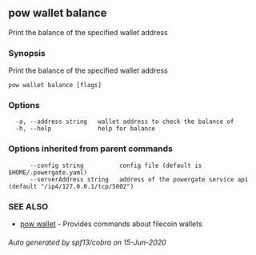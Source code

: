 ## pow wallet balance

Print the balance of the specified wallet address

### Synopsis

Print the balance of the specified wallet address

```
pow wallet balance [flags]
```

### Options

```
  -a, --address string   wallet address to check the balance of
  -h, --help             help for balance
```

### Options inherited from parent commands

```
      --config string          config file (default is $HOME/.powergate.yaml)
      --serverAddress string   address of the powergate service api (default "/ip4/127.0.0.1/tcp/5002")
```

### SEE ALSO

* [pow wallet](pow_wallet.md)	 - Provides commands about filecoin wallets

###### Auto generated by spf13/cobra on 15-Jun-2020
